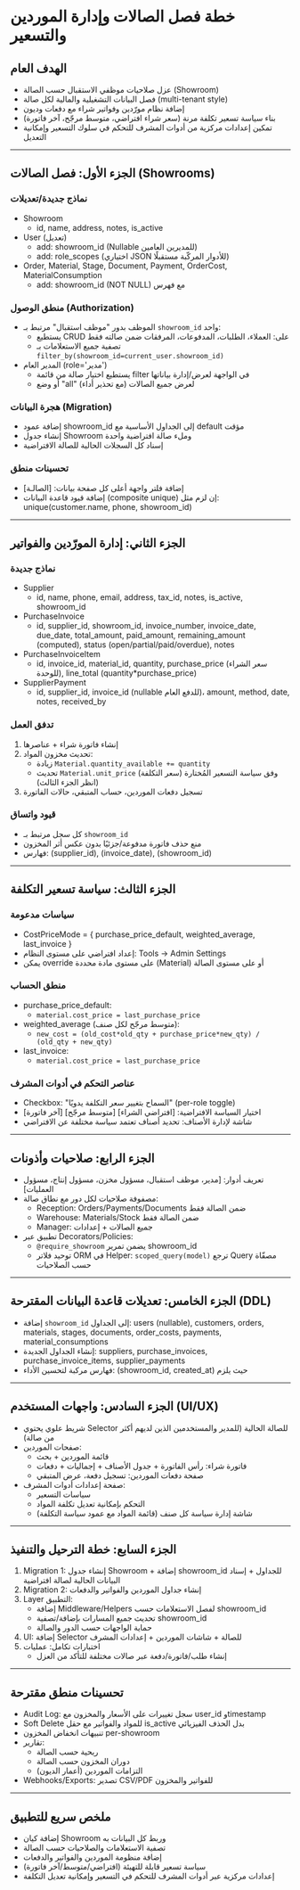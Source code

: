 ﻿# خطة فصل الصالات وإدارة الموردين والتسعير

## الهدف العام
- عزل صلاحيات موظفي الاستقبال حسب الصالة (Showroom)
- فصل البيانات التشغيلية والمالية لكل صالة (multi-tenant style)
- إضافة نظام مورّدين وفواتير شراء مع دفعات وديون
- بناء سياسة تسعير تكلفة مرنة (سعر شراء افتراضي، متوسط مرجّح، آخر فاتورة)
- تمكين إعدادات مركزية من أدوات المشرف للتحكم في سلوك التسعير وإمكانية التعديل

---

## الجزء الأول: فصل الصالات (Showrooms)

### نماذج جديدة/تعديلات
- Showroom
  - id, name, address, notes, is_active
- User (تعديل)
  - add: showroom_id (Nullable للمديرين العامين)
  - add: role_scopes (اختياري JSON للأدوار المركّبة مستقبلًا)
- Order, Material, Stage, Document, Payment, OrderCost, MaterialConsumption
  - add: showroom_id (NOT NULL) مع فهرس

### منطق الوصول (Authorization)
- الموظف بدور "موظف استقبال" مرتبط بـ `showroom_id` واحد:
  - يستطيع CRUD على: العملاء، الطلبات، المدفوعات، المرفقات ضمن صالته فقط
  - تصفية جميع الاستعلامات بـ `filter_by(showroom_id=current_user.showroom_id)`
- المدير العام (role='مدير')
  - يستطيع اختيار صالة من قائمة filter في الواجهة لعرض/إدارة بياناتها
  - أو وضع "all" لعرض جميع الصالات (مع تحذير أداء)

### هجرة البيانات (Migration)
- إضافة عمود showroom_id إلى الجداول الأساسية مع default مؤقت
- إنشاء جدول Showroom وملء صالة افتراضية واحدة
- إسناد كل السجلات الحالية للصالة الافتراضية

### تحسينات منطق
- إضافة فلتر واجهة أعلى كل صفحة بيانات: [الصالـة]
- إضافة قيود قاعدة البيانات (composite unique) إن لزم مثل: unique(customer.name, phone, showroom_id)

---

## الجزء الثاني: إدارة المورّدين والفواتير

### نماذج جديدة
- Supplier
  - id, name, phone, email, address, tax_id, notes, is_active, showroom_id
- PurchaseInvoice
  - id, supplier_id, showroom_id, invoice_number, invoice_date, due_date,
    total_amount, paid_amount, remaining_amount (computed), status (open/partial/paid/overdue), notes
- PurchaseInvoiceItem
  - id, invoice_id, material_id, quantity, purchase_price (سعر الشراء للوحدة),
    line_total (quantity*purchase_price)
- SupplierPayment
  - id, supplier_id, invoice_id (nullable للدفع العام)، amount, method, date, notes, received_by

### تدفق العمل
1) إنشاء فاتورة شراء + عناصرها
2) تحديث مخزون المواد:
   - زيادة `Material.quantity_available += quantity`
   - تحديث `Material.unit_price` (سعر التكلفة) وفق سياسة التسعير المُختارة (انظر الجزء الثالث)
3) تسجيل دفعات الموردين، حساب المتبقي، حالات الفاتورة

### قيود واتساق
- كل سجل مرتبط بـ `showroom_id`
- منع حذف فاتورة مدفوعة/جزئيًا بدون عكس أثر المخزون
- فهارس: (supplier_id), (invoice_date), (showroom_id)

---

## الجزء الثالث: سياسة تسعير التكلفة

### سياسات مدعومة
- CostPriceMode = { purchase_price_default, weighted_average, last_invoice }
- إعداد افتراضي على مستوى النظام: Tools → Admin Settings
- يمكن override على مستوى مادة محددة (Material) أو على مستوى الصالة

### منطق الحساب
- purchase_price_default:
  - `material.cost_price = last_purchase_price`
- weighted_average (متوسط مرجّح لكل صنف):
  - `new_cost = (old_cost*old_qty + purchase_price*new_qty) / (old_qty + new_qty)`
- last_invoice:
  - `material.cost_price = last_purchase_price`

### عناصر التحكم في أدوات المشرف
- Checkbox: "السماح بتغيير سعر التكلفة يدويًا" (per-role toggle)
- اختيار السياسة الافتراضية: [افتراضي الشراء] [متوسط مرجّح] [آخر فاتورة]
- شاشة لإدارة الأصناف: تحديد أصناف تعتمد سياسة مختلفة عن الافتراضي

---

## الجزء الرابع: صلاحيات وأذونات

- تعريف أدوار: [مدير، موظف استقبال، مسؤول مخزن، مسؤول إنتاج، مسؤول العمليات]
- مصفوفة صلاحيات لكل دور مع نطاق صالة:
  - Reception: Orders/Payments/Documents ضمن الصالة فقط
  - Warehouse: Materials/Stock ضمن الصالة فقط
  - Manager: جميع الصالات + إعدادات
- تطبيق عبر Decorators/Policies:
  - `@require_showroom` يضمن تمرير showroom_id
  - توحيد فلاتر ORM في Helper: `scoped_query(model)` ترجع Query مصفّاة حسب الصلاحيات

---

## الجزء الخامس: تعديلات قاعدة البيانات المقترحة (DDL)

- إضافة `showroom_id` إلى الجداول: users (nullable), customers, orders, materials, stages, documents,
  order_costs, payments, material_consumptions
- إنشاء الجداول الجديدة: suppliers, purchase_invoices, purchase_invoice_items, supplier_payments
- فهارس مركبة لتحسين الأداء: (showroom_id, created_at) حيث يلزم

---

## الجزء السادس: واجهات المستخدم (UI/UX)

- شريط علوي يحتوي Selector للصالة الحالية (للمدير والمستخدمين الذين لديهم أكثر من صالة)
- صفحات الموردين:
  - قائمة الموردين + بحث
  - فاتورة شراء: رأس الفاتورة + جدول الأصناف + إجماليات + دفعات
  - صفحة دفعات الموردين: تسجيل دفعة، عرض المتبقي
- صفحة إعدادات أدوات المشرف:
  - سياسات التسعير
  - التحكم بإمكانية تعديل تكلفة المواد
  - شاشة إدارة سياسة كل صنف (قائمة المواد مع عمود سياسة التكلفة)

---

## الجزء السابع: خطة الترحيل والتنفيذ

1) Migration 1: إنشاء جدول Showroom + إضافة showroom_id للجداول + إسناد البيانات الحالية لصالة افتراضية
2) Migration 2: إنشاء جداول الموردين والفواتير والدفعات
3) Layer التطبيق:
   - إضافة Middleware/Helpers لفصل الاستعلامات حسب showroom_id
   - تحديث جميع المسارات بإضافة/تصفية showroom_id
   - حماية الواجهات حسب الدور والصالة
4) UI: إضافة Selector للصالة + شاشات الموردين + إعدادات المشرف
5) اختبارات تكامل: عمليات
   - إنشاء طلب/فاتورة/دفعة عبر صالات مختلفة للتأكد من العزل

---

## تحسينات منطق مقترحة
- Audit Log: سجل تغييرات على الأسعار والمخزون مع user_id وtimestamp
- Soft Delete للمواد والفواتير مع حقل is_active بدل الحذف الفيزيائي
- تنبيهات انخفاض المخزون per-showroom
- تقارير:
  - ربحية حسب الصالة
  - دوران المخزون حسب الصالة
  - التزامات الموردين (أعمار الديون)
- Webhooks/Exports: تصدير CSV/PDF للفواتير والمخزون

---

## ملخص سريع للتطبيق
- إضافة كيان Showroom وربط كل البيانات به
- تصفية الاستعلامات والصلاحيات حسب الصالة
- إضافة منظومة الموردين والفواتير والدفعات
- سياسة تسعير قابلة للتهيئة (افتراضي/متوسط/آخر فاتورة)
- إعدادات مركزية عبر أدوات المشرف للتحكم في التسعير وإمكانية تعديل التكلفة
